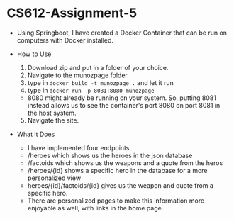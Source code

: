 # CS612-Assignment-5

- Using Springboot, I have created a Docker Container that can be run on computers with Docker installed.

- How to Use
  1. Download zip and put in a folder of your choice.
  2. Navigate to the munozpage folder.
  3. type in `docker build -t munozpage .` and let it run
  4. type in `docker run -p 8081:8080 munozpage`
    - 8080 might already be running on your system. So, putting 8081 instead allows us to see the container's port 8080 on port 8081 in the host system.
  5. Navigate the site.

- What it Does
  - I have implemented four endpoints
  - /heroes which shows us the heroes in the json database
  - /factoids which shows us the weapons and a quote from the heros
  - /heroes/{id} shows a specific hero in the database for a more personalized view
  - heroes/{id}/factoids/{id} gives us the weapon and quote from a specific hero.
  - There are personalized pages to make this information more enjoyable as well, with links in the home page.
  
